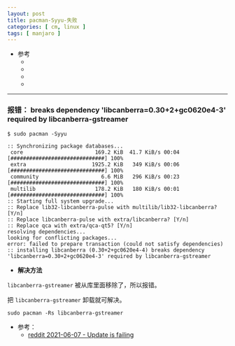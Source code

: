 ```yaml
---
layout: post
title: pacman-Syyu-失败
categories: [ cm, linux ]
tags: [ manjaro ]
---
```


* 参考
  * []()
  * []()
  * []()
  * []()
---


### 报错： breaks dependency 'libcanberra=0.30+2+gc0620e4-3' required by libcanberra-gstreamer

~~~shell
$ sudo pacman -Syyu

:: Synchronizing package databases...
 core                       169.2 KiB  41.7 KiB/s 00:04 [##############################] 100%
 extra                     1925.2 KiB   349 KiB/s 00:06 [##############################] 100%
 community                    6.6 MiB   296 KiB/s 00:23 [##############################] 100%
 multilib                   178.2 KiB   180 KiB/s 00:01 [##############################] 100%
:: Starting full system upgrade...
:: Replace lib32-libcanberra-pulse with multilib/lib32-libcanberra? [Y/n] 
:: Replace libcanberra-pulse with extra/libcanberra? [Y/n] 
:: Replace qca with extra/qca-qt5? [Y/n] 
resolving dependencies...
looking for conflicting packages...
error: failed to prepare transaction (could not satisfy dependencies)
:: installing libcanberra (0.30+2+gc0620e4-4) breaks dependency 'libcanberra=0.30+2+gc0620e4-3' required by libcanberra-gstreamer
~~~

* **解决方法**

`libcanberra-gstreamer` 被从库里面移除了，所以报错。

把 `libcanberra-gstreamer` 卸载就可解决。

~~~shell
sudo pacman -Rs libcanberra-gstreamer
~~~

* 参考：
    * [reddit 2021-06-07 - Update is failing](https://www.reddit.com/r/archlinux/comments/nu2m3v/update_is_failing/)








































































